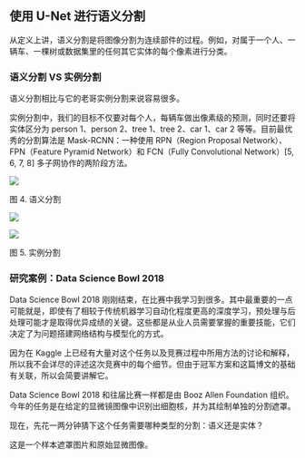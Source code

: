 ## 使用 U-Net 进行语义分割

从定义上讲，语义分割是将图像分割为连续部件的过程。例如，对属于一个人、一辆车、一棵树或数据集里的任何其它实体的每个像素进行分类。

### 语义分割 VS 实例分割

语义分割相比与它的老哥实例分割来说容易很多。

实例分割中，我们的目标不仅要对每个人，每辆车做出像素级的预测，同时还要将实体区分为 person 1、person 2、tree 1、tree 2、car 1、car 2 等等。目前最优秀的分割算法是 Mask-RCNN：一种使用 RPN（Region Proposal Network）、FPN（Feature Pyramid Network）和 FCN（Fully Convolutional Network）[5, 6, 7, 8] 多子网协作的两阶段方法。

![](https://user-gold-cdn.xitu.io/2018/10/16/1667af9fec62e0ea?imageslim)

图 4. 语义分割

![](https://user-gold-cdn.xitu.io/2018/10/16/1667af9feac1a2b6?imageView2/0/w/1280/h/960/format/webp/ignore-error/1)

![](https://user-gold-cdn.xitu.io/2018/10/16/1667af9feac1a2b6?imageslim)

图 5. 实例分割


### 研究案例：Data Science Bowl 2018


Data Science Bowl 2018 刚刚结束，在比赛中我学习到很多。其中最重要的一点可能就是，即使有了相较于传统机器学习自动化程度更高的深度学习，预处理与后处理可能才是取得优异成绩的关键。这些都是从业人员需要掌握的重要技能，它们决定了为问题搭建网络结构与模型化的方式。

因为在 Kaggle 上已经有大量对这个任务以及竞赛过程中所用方法的讨论和解释，所以我不会详尽的评述这次竞赛中的每个细节。但由于冠军方案和这篇博文的基础有关联，所以会简要讲解它。

Data Science Bowl 2018 和往届比赛一样都是由 Booz Allen Foundation 组织。今年的任务是在给定的显微镜图像中识别出细胞核，并为其绘制单独的分割遮罩。

现在，先花一两分钟猜下这个任务需要哪种类型的分割：语义还是实体？

这是一个样本遮罩图片和原始显微图像。

